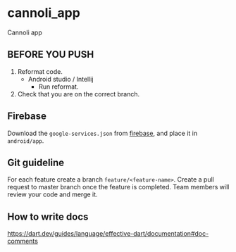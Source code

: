 # cannoli_app

Cannoli app

## BEFORE YOU PUSH

1. Reformat code. 
    - Android studio / Intellij
        - Run reformat.
2. Check that you are on the correct branch.

## Firebase

Download the `google-services.json` from [firebase](https://console.firebase.google.com/u/2/project/eco2-tracker/settings/general/android:com.cannoli.cannoli_app), and place it in `android/app`.

## Git guideline

For each feature create a branch `feature/<feature-name>`. Create a pull request to master branch once the feature is completed.
Team members will review your code and merge it.

## How to write docs

https://dart.dev/guides/language/effective-dart/documentation#doc-comments
